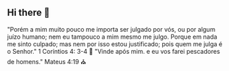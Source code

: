 ## Hi there 👋
"Porém a mim muito pouco me importa ser julgado por vós, ou por algum juízo humano; nem eu tampouco a mim mesmo me julgo. Porque em nada me sinto culpado; mas nem por isso estou justificado; pois quem me julga é o Senhor." 1 Coríntios 4: 3-4 🙌
"Vinde após mim. e eu vos farei pescadores de homens." Mateus 4:19 ⛪
